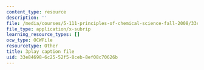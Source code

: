 ```yaml
---
content_type: resource
description: ''
file: /media/courses/5-111-principles-of-chemical-science-fall-2008/33e846986c2552f58ceb8ef08c70626b_Ey25vULQ6YM.vtt
file_type: application/x-subrip
learning_resource_types: []
ocw_type: OCWFile
resourcetype: Other
title: 3play caption file
uid: 33e84698-6c25-52f5-8ceb-8ef08c70626b
---
```

